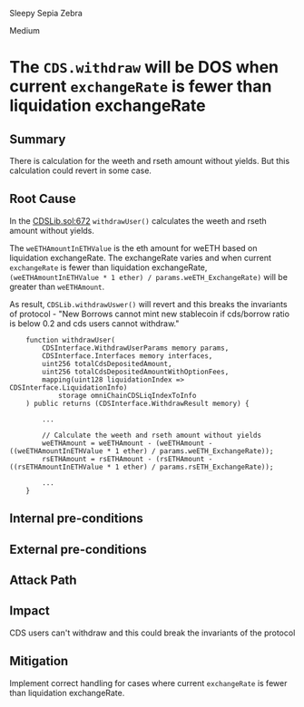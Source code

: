 Sleepy Sepia Zebra

Medium

# The `CDS.withdraw` will be DOS when current `exchangeRate` is fewer than liquidation exchangeRate

## Summary

There is calculation for the weeth and rseth amount without yields. But this calculation could revert in some case.

## Root Cause

In the [CDSLib.sol:672](https://github.com/sherlock-audit/2024-11-autonomint/blob/0d324e04d4c0ca306e1ae4d4c65f0cb9d681751b/Blockchain/Blockchian/contracts/lib/CDSLib.sol#L672) `withdrawUser()` calculates the weeth and rseth amount without yields. 

The `weETHAmountInETHValue` is the eth amount for weETH based on liquidation exchangeRate. The exchangeRate varies and when current `exchangeRate` is fewer than liquidation exchangeRate, `(weETHAmountInETHValue * 1 ether) / params.weETH_ExchangeRate)` will be greater than `weETHAmount`.

As result, `CDSLib.withdrawUswer()` will revert and this breaks the invariants of protocol - "New Borrows cannot mint new stablecoin if cds/borrow ratio is below 0.2 and cds users cannot withdraw."

```solidity
    function withdrawUser(
        CDSInterface.WithdrawUserParams memory params,
        CDSInterface.Interfaces memory interfaces,
        uint256 totalCdsDepositedAmount,
        uint256 totalCdsDepositedAmountWithOptionFees,
        mapping(uint128 liquidationIndex => CDSInterface.LiquidationInfo)
            storage omniChainCDSLiqIndexToInfo
    ) public returns (CDSInterface.WithdrawResult memory) {

        ...

        // Calculate the weeth and rseth amount without yields
        weETHAmount = weETHAmount - (weETHAmount - ((weETHAmountInETHValue * 1 ether) / params.weETH_ExchangeRate));
        rsETHAmount = rsETHAmount - (rsETHAmount - ((rsETHAmountInETHValue * 1 ether) / params.rsETH_ExchangeRate));

        ...
    }
```


## Internal pre-conditions

## External pre-conditions

## Attack Path

## Impact

CDS users can't withdraw and this could break the invariants of the protocol

## Mitigation

Implement correct handling for cases where current `exchangeRate` is fewer than liquidation exchangeRate.